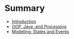 # Summary

* [Introduction](README.md)
* [OOP, Java, and Processing](chapter1.md)
* [Modeling:  States and Events](modeling_states_and_events.md)

